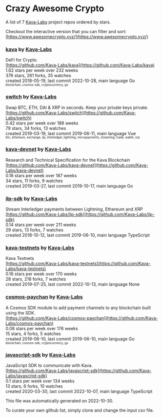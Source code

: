 # Crazy Awesome Crypto
A list of 7 [Kava-Labs](https://github.com/Kava-Labs) project repos ordered by stars.  

Checkout the interactive version that you can filter and sort: 
[https://www.awesomecrypto.xyz/](https://www.awesomecrypto.xyz/)  


### [kava](https://github.com/Kava-Labs/kava) by [Kava-Labs](https://github.com/Kava-Labs)  
DeFi for Crypto.  
[https://github.com/Kava-Labs/kava](https://github.com/Kava-Labs/kava)  
1.62 stars per week over 232 weeks  
376 stars, 261 forks, 35 watches  
created 2018-05-19, last commit 2022-10-28, main language Go  
<sub><sup>blockchain, cosmos-sdk, cryptocurrency, go</sup></sub>


### [switch](https://github.com/Kava-Labs/switch) by [Kava-Labs](https://github.com/Kava-Labs)  
Swap BTC, ETH, DAI & XRP in seconds. Keep your private keys private.  
[https://github.com/Kava-Labs/switch](https://github.com/Kava-Labs/switch)  
0.42 stars per week over 188 weeks  
79 stars, 34 forks, 13 watches  
created 2019-03-19, last commit 2019-06-11, main language Vue  
<sub><sup>btc, ethereum, exchange, ilp, interledger, lightning, micropayments, streaming, trade, wallet, xrp</sup></sub>


### [kava-devnet](https://github.com/Kava-Labs/kava-devnet) by [Kava-Labs](https://github.com/Kava-Labs)  
Research and Technical Specification for the Kava Blockchain  
[https://github.com/Kava-Labs/kava-devnet](https://github.com/Kava-Labs/kava-devnet)  
0.18 stars per week over 187 weeks  
34 stars, 11 forks, 9 watches  
created 2019-03-27, last commit 2019-10-17, main language Go  


### [ilp-sdk](https://github.com/Kava-Labs/ilp-sdk) by [Kava-Labs](https://github.com/Kava-Labs)  
Stream Interledger payments between Lightning, Ethereum and XRP  
[https://github.com/Kava-Labs/ilp-sdk](https://github.com/Kava-Labs/ilp-sdk)  
0.14 stars per week over 211 weeks  
29 stars, 13 forks, 7 watches  
created 2018-10-12, last commit 2019-06-10, main language TypeScript  


### [kava-testnets](https://github.com/Kava-Labs/kava-testnets) by [Kava-Labs](https://github.com/Kava-Labs)  
Kava Testnets  
[https://github.com/Kava-Labs/kava-testnets](https://github.com/Kava-Labs/kava-testnets)  
0.16 stars per week over 170 weeks  
28 stars, 218 forks, 7 watches  
created 2019-07-25, last commit 2022-10-13, main language None  


### [cosmos-paychan](https://github.com/Kava-Labs/cosmos-paychan) by [Kava-Labs](https://github.com/Kava-Labs)  
A Cosmos SDK module to add payment channels to any blockchain built using the SDK.  
[https://github.com/Kava-Labs/cosmos-paychan](https://github.com/Kava-Labs/cosmos-paychan)  
0.08 stars per week over 176 weeks  
15 stars, 4 forks, 5 watches  
created 2019-06-10, last commit 2019-06-10, main language Go  
<sub><sup>blockchain, cosmos-sdk, cryptocurrency, go</sup></sub>


### [javascript-sdk](https://github.com/Kava-Labs/javascript-sdk) by [Kava-Labs](https://github.com/Kava-Labs)  
JavaScript SDK to communicate with Kava.  
[https://github.com/Kava-Labs/javascript-sdk](https://github.com/Kava-Labs/javascript-sdk)  
0.1 stars per week over 134 weeks  
13 stars, 6 forks, 10 watches  
created 2020-03-30, last commit 2022-10-07, main language TypeScript  


This file was automatically generated on 2022-10-30.  

To curate your own github list, simply clone and change the input csv file.  
